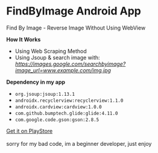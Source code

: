 # FindByImage Android App
Find By Image - Reverse Image Without Using WebView


**How It Works**
- Using Web Scraping Method
- Using Jsoup & search image with:
  *https://images.google.com/searchbyimage?image_url=www.example.com/img.jpg*

**Dependency in my app**
- ```org.jsoup:jsoup:1.13.1```
- ```androidx.recyclerview:recyclerview:1.1.0```
- ```androidx.cardview:cardview:1.0.0```
- ```com.github.bumptech.glide:glide:4.11.0```
- ```com.google.code.gson:gson:2.8.5```

[Get it on PlayStore](https://play.google.com/store/apps/details?id=com.wiryaimd.findbyimage)
<br>
<br>
sorry for my bad code, im a beginner developer, just enjoy
